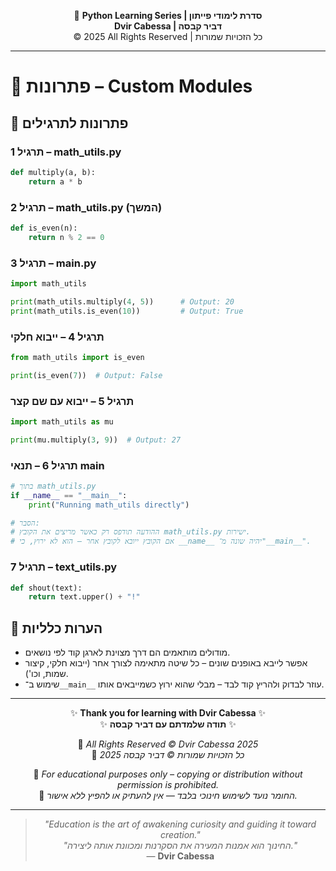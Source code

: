 <!-- DC_HEADER_START -->
<div align="center">

🐍 **Python Learning Series | סדרת לימודי פייתון**  
**Dvir Cabessa | דביר קבסה**  
© 2025 All Rights Reserved | כל הזכויות שמורות

</div>

---
<!-- DC_HEADER_END -->

# 📘 פתרונות – Custom Modules

## 🧪 פתרונות לתרגילים

### תרגיל 1 – math_utils.py
```python
def multiply(a, b):
    return a * b
```

### תרגיל 2 – math_utils.py (המשך)
```python
def is_even(n):
    return n % 2 == 0
```

### תרגיל 3 – main.py
```python
import math_utils

print(math_utils.multiply(4, 5))      # Output: 20
print(math_utils.is_even(10))         # Output: True
```

### תרגיל 4 – ייבוא חלקי
```python
from math_utils import is_even

print(is_even(7))  # Output: False
```

### תרגיל 5 – ייבוא עם שם קצר
```python
import math_utils as mu

print(mu.multiply(3, 9))  # Output: 27
```

### תרגיל 6 – תנאי __main__
```python
# בתוך math_utils.py
if __name__ == "__main__":
    print("Running math_utils directly")

# הסבר:
# ההודעה תודפס רק כאשר מריצים את הקובץ math_utils.py ישירות.
# אם הקובץ ייובא לקובץ אחר – הוא לא ירוץ, כי __name__ יהיה שונה מ־"__main__".
```

### תרגיל 7 – text_utils.py
```python
def shout(text):
    return text.upper() + "!"
```

## 💬 הערות כלליות

* מודולים מותאמים הם דרך מצוינת לארגן קוד לפי נושאים.
* אפשר לייבא באופנים שונים – כל שיטה מתאימה לצורך אחר (ייבוא חלקי, קיצור שמות, וכו').
* שימוש ב־`__main__` עוזר לבדוק ולהריץ קוד לבד – מבלי שהוא ירוץ כשמייבאים אותו.

<!-- DC_FOOTER_START -->
---

<div align="center">

✨ **Thank you for learning with Dvir Cabessa** ✨  
✨ **תודה שלמדתם עם דביר קבסה** ✨  

📘 *All Rights Reserved © Dvir Cabessa 2025*  
📘 *כל הזכויות שמורות © דביר קבסה 2025*  

🔗 *For educational purposes only – copying or distribution without permission is prohibited.*  
🔗 *החומר נועד לשימוש חינוכי בלבד — אין להעתיק או להפיץ ללא אישור.*

---

> _"Education is the art of awakening curiosity and guiding it toward creation."_  
> _"החינוך הוא אמנות המעירה את הסקרנות ומכוונת אותה ליצירה."_  
> — **Dvir Cabessa**

</div>
<!-- DC_FOOTER_END -->

